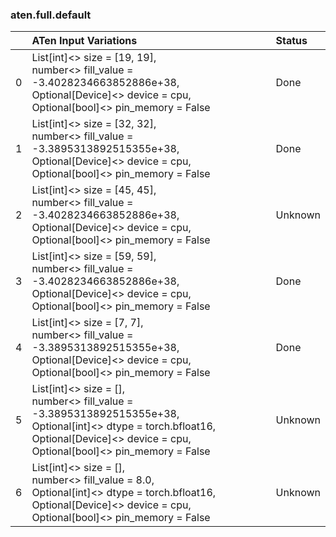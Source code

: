 ### aten.full.default
|    | ATen Input Variations                                                                                                                                                                          | Status   |
|---:|:-----------------------------------------------------------------------------------------------------------------------------------------------------------------------------------------------|:---------|
|  0 | List[int]<> size = [19, 19],<br>number<> fill_value = -3.4028234663852886e+38,<br>Optional[Device]<> device = cpu,<br>Optional[bool]<> pin_memory = False                                      | Done     |
|  1 | List[int]<> size = [32, 32],<br>number<> fill_value = -3.3895313892515355e+38,<br>Optional[Device]<> device = cpu,<br>Optional[bool]<> pin_memory = False                                      | Done     |
|  2 | List[int]<> size = [45, 45],<br>number<> fill_value = -3.4028234663852886e+38,<br>Optional[Device]<> device = cpu,<br>Optional[bool]<> pin_memory = False                                      | Unknown  |
|  3 | List[int]<> size = [59, 59],<br>number<> fill_value = -3.4028234663852886e+38,<br>Optional[Device]<> device = cpu,<br>Optional[bool]<> pin_memory = False                                      | Done     |
|  4 | List[int]<> size = [7, 7],<br>number<> fill_value = -3.3895313892515355e+38,<br>Optional[Device]<> device = cpu,<br>Optional[bool]<> pin_memory = False                                        | Done     |
|  5 | List[int]<> size = [],<br>number<> fill_value = -3.3895313892515355e+38,<br>Optional[int]<> dtype = torch.bfloat16,<br>Optional[Device]<> device = cpu,<br>Optional[bool]<> pin_memory = False | Unknown  |
|  6 | List[int]<> size = [],<br>number<> fill_value = 8.0,<br>Optional[int]<> dtype = torch.bfloat16,<br>Optional[Device]<> device = cpu,<br>Optional[bool]<> pin_memory = False                     | Unknown  |

